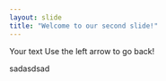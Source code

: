 ```yaml
---
layout: slide
title: "Welcome to our second slide!"
---
```

Your text
Use the left arrow to go back!


sadasdsad
